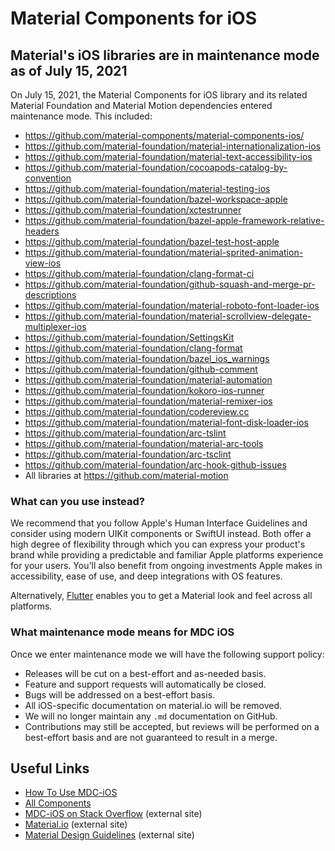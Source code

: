 # Material Components for iOS

## Material's iOS libraries are in maintenance mode as of July 15, 2021

On July 15, 2021, the Material Components for iOS library and its related
Material Foundation and Material Motion dependencies entered maintenance mode. This included:

- https://github.com/material-components/material-components-ios/
- https://github.com/material-foundation/material-internationalization-ios
- https://github.com/material-foundation/material-text-accessibility-ios
- https://github.com/material-foundation/cocoapods-catalog-by-convention
- https://github.com/material-foundation/material-testing-ios
- https://github.com/material-foundation/bazel-workspace-apple
- https://github.com/material-foundation/xctestrunner
- https://github.com/material-foundation/bazel-apple-framework-relative-headers
- https://github.com/material-foundation/bazel-test-host-apple
- https://github.com/material-foundation/material-sprited-animation-view-ios
- https://github.com/material-foundation/clang-format-ci
- https://github.com/material-foundation/github-squash-and-merge-pr-descriptions
- https://github.com/material-foundation/material-roboto-font-loader-ios
- https://github.com/material-foundation/material-scrollview-delegate-multiplexer-ios
- https://github.com/material-foundation/SettingsKit
- https://github.com/material-foundation/clang-format
- https://github.com/material-foundation/bazel_ios_warnings
- https://github.com/material-foundation/github-comment
- https://github.com/material-foundation/material-automation
- https://github.com/material-foundation/kokoro-ios-runner
- https://github.com/material-foundation/material-remixer-ios
- https://github.com/material-foundation/codereview.cc
- https://github.com/material-foundation/material-font-disk-loader-ios
- https://github.com/material-foundation/arc-tslint
- https://github.com/material-foundation/material-arc-tools
- https://github.com/material-foundation/arc-tsclint
- https://github.com/material-foundation/arc-hook-github-issues
- All libraries at https://github.com/material-motion

### What can you use instead?

We recommend that you follow Apple's Human Interface Guidelines and consider
using modern UIKit components or SwiftUI instead. Both offer a high degree of
flexibility through which you can express your product's brand while providing a
predictable and familiar Apple platforms experience for your users. You'll also
benefit from ongoing investments Apple makes in accessibility, ease of use, and
deep integrations with OS features.

Alternatively, [Flutter](https://flutter.dev/docs/development/ui/widgets/material)
enables you to get a Material look and feel across all platforms.

### What maintenance mode means for MDC iOS

Once we enter maintenance mode we will have the following support policy:

- Releases will be cut on a best-effort and as-needed basis.
- Feature and support requests will automatically be closed.
- Bugs will be addressed on a best-effort basis.
- All iOS-specific documentation on material.io will be removed.
- We will no longer maintain any `.md` documentation on GitHub.
- Contributions may still be accepted, but reviews will be performed on a best-effort basis and are not guaranteed to result in a merge.

## Useful Links

- [How To Use MDC-iOS](docs/)
- [All Components](components/)
- [MDC-iOS on Stack Overflow](https://www.stackoverflow.com/questions/tagged/material-components+ios) (external site)
- [Material.io](https://material.io) (external site)
- [Material Design Guidelines](https://material.io/guidelines) (external site)
